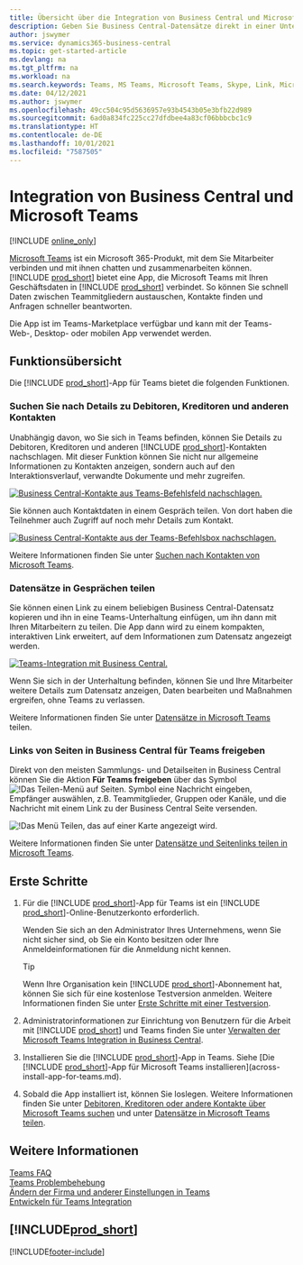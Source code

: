 ```yaml
---
title: Übersicht über die Integration von Business Central und Microsoft Teams | Microsoft Docs
description: Geben Sie Business Central-Datensätze direkt in einer Unterhaltung in Teams frei.
author: jswymer
ms.service: dynamics365-business-central
ms.topic: get-started-article
ms.devlang: na
ms.tgt_pltfrm: na
ms.workload: na
ms.search.keywords: Teams, MS Teams, Microsoft Teams, Skype, Link, Microsoft 365, collaborate, collaboration, teamwork
ms.date: 04/12/2021
ms.author: jswymer
ms.openlocfilehash: 49cc504c95d5636957e93b4543b05e3bfb22d989
ms.sourcegitcommit: 6ad0a834fc225cc27dfdbee4a83cf06bbbcbc1c9
ms.translationtype: HT
ms.contentlocale: de-DE
ms.lasthandoff: 10/01/2021
ms.locfileid: "7587505"
---
```

# <a name="business-central-and-microsoft-teams-integration"></a>Integration von Business Central und Microsoft Teams

[!INCLUDE [online_only](includes/online_only.md)]

[Microsoft Teams](https://www.microsoft.com/en-us/microsoft-365/microsoft-teams) ist ein Microsoft 365-Produkt, mit dem Sie Mitarbeiter verbinden und mit ihnen chatten und zusammenarbeiten können. [!INCLUDE [prod_short](includes/prod_short.md)] bietet eine App, die Microsoft Teams mit Ihren Geschäftsdaten in [!INCLUDE [prod_short](includes/prod_short.md)] verbindet. So können Sie schnell Daten zwischen Teammitgliedern austauschen, Kontakte finden und Anfragen schneller beantworten.

Die App ist im Teams-Marketplace verfügbar und kann mit der Teams-Web-, Desktop- oder mobilen App verwendet werden.

## <a name="features-overview"></a>Funktionsübersicht

Die [!INCLUDE [prod_short](includes/prod_short.md)]-App für Teams bietet die folgenden Funktionen.

### <a name="look-up-details-of-customers-vendors-and-other-contacts"></a>Suchen Sie nach Details zu Debitoren, Kreditoren und anderen Kontakten

Unabhängig davon, wo Sie sich in Teams befinden, können Sie Details zu Debitoren, Kreditoren und anderen [!INCLUDE [prod_short](includes/prod_short.md)]-Kontakten nachschlagen. Mit dieser Funktion können Sie nicht nur allgemeine Informationen zu Kontakten anzeigen, sondern auch auf den Interaktionsverlauf, verwandte Dokumente und mehr zugreifen.

 [![Business Central-Kontakte aus Teams-Befehlsfeld nachschlagen.](media/teams-contacts-overview.png)](media/teams-contacts-overview.png#lightbox)

Sie können auch Kontaktdaten in einem Gespräch teilen. Von dort haben die Teilnehmer auch Zugriff auf noch mehr Details zum Kontakt.

 [![Business Central-Kontakte aus der Teams-Befehlsbox nachschlagen.](media/teams-contacts.png)](media/teams-contacts.png#lightbox)

Weitere Informationen finden Sie unter [Suchen nach Kontakten von Microsoft Teams](across-search-contacts-teams.md).

### <a name="share-records-in-conversations"></a>Datensätze in Gesprächen teilen

Sie können einen Link zu einem beliebigen Business Central-Datensatz kopieren und ihn in eine Teams-Unterhaltung einfügen, um ihn dann mit Ihren Mitarbeitern zu teilen. Die App dann wird zu einem kompakten, interaktiven Link erweitert, auf dem Informationen zum Datensatz angezeigt werden.

[![Teams-Integration mit Business Central.](media/teams-intro-v3.png)](media/teams-intro-v3.png#lightbox)

Wenn Sie sich in der Unterhaltung befinden, können Sie und Ihre Mitarbeiter weitere Details zum Datensatz anzeigen, Daten bearbeiten und Maßnahmen ergreifen, ohne Teams zu verlassen.

Weitere Informationen finden Sie unter [Datensätze in Microsoft Teams](across-working-with-teams.md) teilen.

### <a name="share-links-from-pages-in-business-central-to-teams"></a>Links von Seiten in Business Central für Teams freigeben

Direkt von den meisten Sammlungs- und Detailseiten in Business Central können Sie die Aktion **Für Teams freigeben** über das Symbol ![!Das Teilen-Menü auf Seiten.](media/share-icon.png "Das Menü Teilen, das auf einer Karte angezeigt wird.") Symbol eine Nachricht eingeben, Empfänger auswählen, z.B. Teammitglieder, Gruppen oder Kanäle, und die Nachricht mit einem Link zu der Business Central Seite versenden.

![!Das Menü Teilen, das auf einer Karte angezeigt wird.](media/teams-share-link.png "Das Menü Teilen, das auf einer Karte angezeigt wird.")

Weitere Informationen finden Sie unter [Datensätze und Seitenlinks teilen in Microsoft Teams](across-working-with-teams.md#share-link).

## <a name="get-started"></a>Erste Schritte

1. Für die [!INCLUDE [prod_short](includes/prod_short.md)]-App für Teams ist ein [!INCLUDE [prod_short](includes/prod_short.md)]-Online-Benutzerkonto erforderlich.

    Wenden Sie sich an den Administrator Ihres Unternehmens, wenn Sie nicht sicher sind, ob Sie ein Konto besitzen oder Ihre Anmeldeinformationen für die Anmeldung nicht kennen.

    > [!TIP]
    > Wenn Ihre Organisation kein [!INCLUDE [prod_short](includes/prod_short.md)]-Abonnement hat, können Sie sich für eine kostenlose Testversion anmelden. Weitere Informationen finden Sie unter [Erste Schritte mit einer Testversion](across-preview.md#getting-started-with-a-trial).

2. Administratorinformationen zur Einrichtung von Benutzern für die Arbeit mit [!INCLUDE [prod_short](includes/prod_short.md)] und Teams finden Sie unter [Verwalten der Microsoft Teams Integration in Business Central](admin-teams-integration.md).
3. Installieren Sie die [!INCLUDE [prod_short](includes/prod_short.md)]-App in Teams. Siehe [Die [!INCLUDE [prod_short](includes/prod_short.md)]-App für Microsoft Teams installieren](across-install-app-for-teams.md).
4. Sobald die App installiert ist, können Sie loslegen. Weitere Informationen finden Sie unter [Debitoren, Kreditoren oder andere Kontakte über Microsoft Teams suchen](across-search-contacts-teams.md) und unter [Datensätze in Microsoft Teams teilen](across-working-with-teams.md).

## <a name="see-also"></a>Weitere Informationen

[Teams FAQ](teams-faq.md)  
[Teams Problembehebung](admin-teams-troubleshooting.md)  
[Ändern der Firma und anderer Einstellungen in Teams](across-teams-settings.md)  
[Entwickeln für Teams Integration](/dynamics365/business-central/dev-itpro/developer/devenv-develop-for-teams)
  
## [!INCLUDE[prod_short](includes/free_trial_md.md)]  


[!INCLUDE[footer-include](includes/footer-banner.md)]